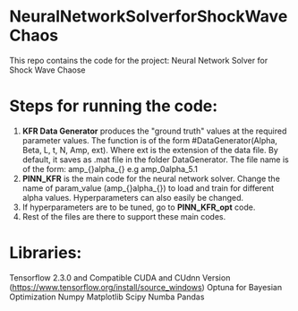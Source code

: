 # NeuralNetworkSolverforShockWaveChaos
This repo contains the code for the project: Neural Network Solver for Shock Wave Chaose

# Steps for running the code:

1. **KFR Data Generator** produces the "ground truth" values at the required parameter values. The function is of the form #DataGenerator(Alpha, Beta, L, t, N, Amp, ext). Where ext is the extension of the data file. By default, it saves as .mat file in the folder DataGenerator. The file name is of the form: amp_{}alpha_{} e.g amp_0alpha_5.1
2. **PINN_KFR** is the main code for the neural network solver. Change the name of param_value (amp_{}alpha_{}) to load and train for different alpha values. Hyperparameters can also easily be changed.
3. If hyperparameters are to be tuned, go to **PINN_KFR_opt** code.
4. Rest of the files are there to support these main codes.

# Libraries:

Tensorflow 2.3.0 and Compatible CUDA and CUdnn Version (https://www.tensorflow.org/install/source_windows)
Optuna for Bayesian Optimization
Numpy
Matplotlib
Scipy
Numba
Pandas
